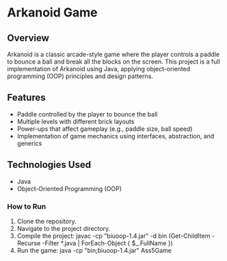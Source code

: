# Arkanoid Game

## Overview
Arkanoid is a classic arcade-style game where the player controls a paddle to bounce a ball and break all the blocks on the screen. This project is a full implementation of Arkanoid using Java, applying object-oriented programming (OOP) principles and design patterns.

## Features
- Paddle controlled by the player to bounce the ball
- Multiple levels with different brick layouts
- Power-ups that affect gameplay (e.g., paddle size, ball speed)
- Implementation of game mechanics using interfaces, abstraction, and generics

## Technologies Used
- Java
- Object-Oriented Programming (OOP)

### How to Run
1. Clone the repository.
2. Navigate to the project directory.
3. Compile the project: javac -cp "biuoop-1.4.jar" -d bin (Get-ChildItem -Recurse -Filter *.java | ForEach-Object { $_.FullName })
4. Run the game: java -cp "bin;biuoop-1.4.jar" Ass5Game
